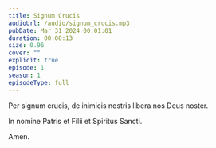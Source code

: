 ```yaml
---
title: Signum Crucis
audioUrl: /audio/signum_crucis.mp3
pubDate: Mar 31 2024 00:01:01
duration: 00:00:13
size: 0.96
cover: ""
explicit: true
episode: 1
season: 1
episodeType: full
---
```


Per signum crucis, de inimicis nostris libera nos Deus noster.

In nomine Patris et Filii et Spiritus Sancti.

Amen.
